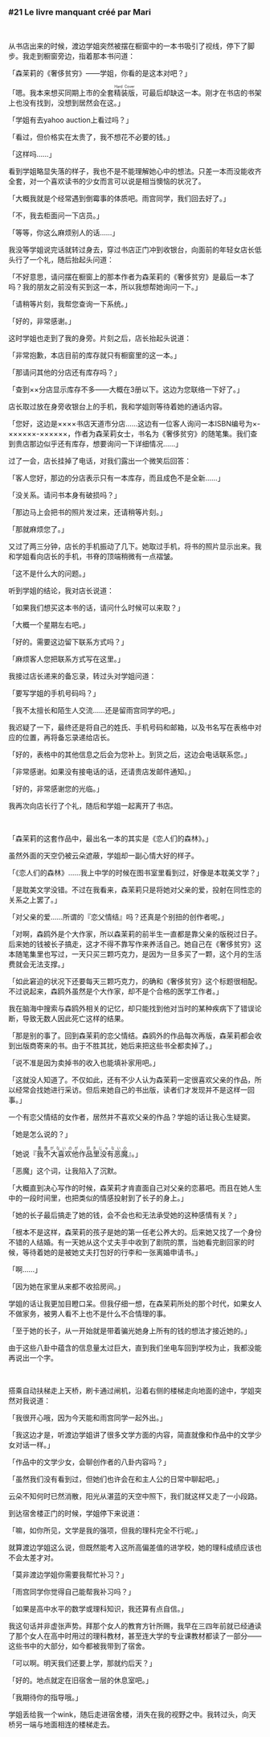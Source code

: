 ### #21 Le livre manquant créé par Mari

&emsp;

从书店出来的时候，渡边学姐突然被摆在橱窗中的一本书吸引了视线，停下了脚步。我走到橱窗旁边，指着那本书问道：

「森茉莉的《奢侈贫穷》——学姐，你看的是这本对吧？」

「嗯。我本来想买同期上市的全套<ruby><rb>精装版</rb><rt>Hard Cover</rt></ruby>，可最后却缺这一本。刚才在书店的书架上也没有找到，没想到居然会在这。」

「学姐有去yahoo auction上看过吗？」

「看过，但价格实在太贵了，我不想花不必要的钱。」

「这样吗……」

看到学姐略显失落的样子，我也不是不能理解她心中的想法。只差一本而没能收齐全套，对一个喜欢读书的少女而言可以说是相当懊恼的状况了。

「大概我就是个经常遇到倒霉事的体质吧。雨宫同学，我们回去好了。」

「不，我去柜面问一下店员。」

「等等，你这么麻烦别人的话……」

我没等学姐说完话就转过身去，穿过书店正门冲到收银台，向面前的年轻女店长低头行了一个礼，随后抬起头问道：

「不好意思，请问摆在橱窗上的那本作者为森茉莉的《奢侈贫穷》是最后一本了吗？我的朋友之前没有买到这一本，所以我想帮她询问一下。」

「请稍等片刻，我帮您查询一下系统。」

「好的，非常感谢。」

这时学姐也走到了我的身旁。片刻之后，店长抬起头说道：

「非常抱歉，本店目前的库存就只有橱窗里的这一本。」

「那请问其他的分店还有库存吗？」

「查到××分店显示库存不多——大概在3册以下。这边为您联络一下好了。」

店长取过放在身旁收银台上的手机，我和学姐则等待着她的通话内容。

「您好，这边是××××书店天道市分店……这边有一位客人询问一本ISBN编号为×-××××××-××××××，作者为森茉莉女士，书名为《奢侈贫穷》的随笔集。我们查到贵店那边似乎还有库存，想要询问一下详细情况……」

过了一会，店长挂掉了电话，对我们露出一个微笑后回答：

「客人您好，那边的分店表示只有一本库存，而且成色不是全新……」

「没关系。请问书本身有破损吗？」

「那边马上会把书的照片发过来，还请稍等片刻。」

「那就麻烦您了。」

又过了两三分钟，店长的手机振动了几下。她取过手机，将书的照片显示出来。我和学姐看向店长的手机，书脊的顶端稍微有一点褶皱。

「这不是什么大的问题。」

听到学姐的结论，我对店长说道：

「如果我们想买这本书的话，请问什么时候可以来取？」

「大概一个星期左右吧。」

「好的。需要这边留下联系方式吗？」

「麻烦客人您把联系方式写在这里。」

我接过店长递来的备忘录，转过头对学姐问道：

「要写学姐的手机号码吗？」

「我不太擅长和陌生人交流……还是留雨宫同学的吧。」

我迟疑了一下，最终还是将自己的姓氏、手机号码和邮箱，以及书名写在表格中对应的位置，再将备忘录递给店长。

「好的，表格中的其他信息之后会为您补上。到货之后，这边会电话联系您。」

「非常感谢。如果没有接电话的话，还请贵店发邮件通知。」

「好的，非常感谢您的光临。」

我再次向店长行了个礼，随后和学姐一起离开了书店。

&emsp;

「森茉莉的这套作品中，最出名一本的其实是《恋人们的森林》。」

虽然外面的天空仍被云朵遮蔽，学姐却一副心情大好的样子。

「《恋人们的森林》……我上中学的时候在图书室里看到过，好像是本耽美文学？」

「是耽美文学没错。不过在我看来，森茉莉只是将她对父亲的爱，投射在同性恋的关系之上罢了。」

「对父亲的爱……所谓的『恋父情结』吗？还真是个别扭的创作者呢。」

「对啊，森鸥外是个大作家，所以森茉莉的前半生一直都是靠父亲的版税过日子。后来她的钱被长子搞走，这才不得不靠写作来养活自己。她自己在《奢侈贫穷》这本随笔集里也写过，一天只买三颗巧克力，是因为一旦多买了一颗，这个月的生活费就会无法支撑。」

「如此窘迫的状况下还要每天三颗巧克力，的确和《奢侈贫穷》这个标题很相配。不过说起来，森鸥外虽然是个大作家，却不是个合格的医学工作者。」

我在脑海中搜索与森鸥外相关的记忆，却只能找到他对当时的某种疾病下了错误论断，导致无数人因此死亡这样的结果。

「那是别的事了。回到森茉莉的恋父情结。森鸥外的作品每次再版，森茉莉都会收到出版商寄来的书。由于不胜其扰，她后来把这些书全都卖掉了。」

「说不准是因为卖掉书的收入也能填补家用吧。」

「这就没人知道了。不仅如此，还有不少人认为森茉莉一定很喜欢父亲的作品，所以经常会找她进行采访。但后来她自己的书出版，读者们才发现并不是这样一回事。」

一个有恋父情结的女作者，居然并不喜欢父亲的作品？学姐的话让我心生疑窦。

「她是怎么说的？」

「她说『<ruby><rb>我不大喜欢他作品里没有恶魔</rb><rt>悪魔がないのが，好きじゃないの</rt></ruby>』。」

「恶魔」这个词，让我陷入了沉默。

「大概直到决心写作的时候，森茉莉才肯直面自己对父亲的恋慕吧。而且在她人生中的一段时间里，也把类似的情感投射到了长子的身上。」

「她的长子最后搞走了她的钱，会不会也和无法承受她的这种感情有关？」

「根本不是这样，森茉莉的孩子是她的第一任老公养大的。后来她又找了一个身份不错的人结婚。有一天她从这个丈夫手中收到了剧院的票，当她看完剧回家的时候，等待着她的是被她丈夫打包好的行李和一张离婚申请书。」

「啊……」

「因为她在家里从来都不收拾房间。」

学姐的话让我更加目瞪口呆。但我仔细一想，在森茉莉所处的那个时代，如果女人不做家务，被男人看不上也不是什么不合情理的事。

「至于她的长子，从一开始就是带着骗光她身上所有的钱的想法才接近她的。」

由于这些八卦中蕴含的信息量太过巨大，直到我们坐电车回到学校为止，我都没能再说出一个字。

&emsp;

搭乘自动扶梯走上天桥，刷卡通过闸机，沿着右侧的楼梯走向地面的途中，学姐突然对我说道：

「我很开心哦，因为今天能和雨宫同学一起外出。」

「我这边才是，听渡边学姐讲了很多文学方面的内容，简直就像和作品中的文学少女对话一样。」

「作品中的文学少女，会聊创作者的八卦内容吗？」

「虽然我们没有看到过，但她们也许会在和主人公的日常中聊起吧。」

云朵不知何时已然消散，阳光从湛蓝的天空中照下，我们就这样又走了一小段路。

到达宿舍楼正门的时候，学姐停下来说道：

「嘛，如你所见，文学是我的强项，但我的理科完全不行呢。」

就算渡边学姐这么说，但既然能考入这所高偏差值的进学校，她的理科成绩应该也不会太差才对。

「莫非渡边学姐你需要我帮忙补习？」

「雨宫同学你觉得自己能帮我补习吗？」

「如果是高中水平的数学或理科知识，我还算有点自信。」

我这句话并非虚张声势。拜那个女人的教育方针所赐，我早在三四年前就已经通读了那个女人在高中时用过的理科教材，甚至连大学的专业课教材都读了一部分——这些书中的大部分，如今都被我带到了宿舍。

「可以啊。明天我们还要上学，那就约后天？」

「好的。地点就定在旧宿舍一层的休息室吧。」

「我期待你的指导哦。」

学姐丢给我一个wink，随后走进宿舍楼，消失在我的视野之中。我转过头，向天桥另一端与地面相连的楼梯走去。
